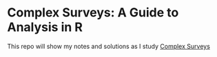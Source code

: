 # Complex Surveys: A Guide to Analysis in R

This repo will show my notes and solutions as I study [Complex Surveys](http://r-survey.r-forge.r-project.org/svybook/)
